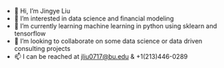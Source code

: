 - 👋 Hi, I’m Jingye Liu
- 👀 I’m interested in data science and financial modeling
- 🌱 I’m currently learning machine learning in python using sklearn and tensorflow
- 💞️ I’m looking to collaborate on some data science or data driven consulting projects
- 📫 I can be reached at jliu0717@bu.edu & +1(213)446-0289

<!---
Leo-Leo-Leo-666/Leo-Leo-Leo-666 is a ✨ special ✨ repository because its `README.md` (this file) appears on your GitHub profile.
You can click the Preview link to take a look at your changes.
--->
